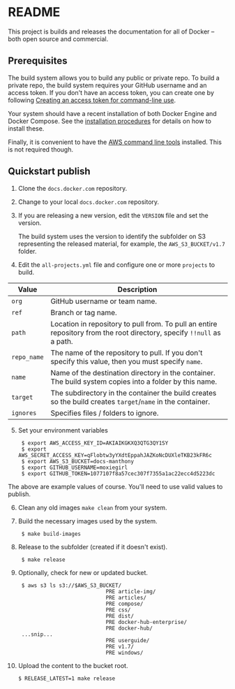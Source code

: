 # README 

This project is builds and releases the documentation for all of Docker &ndash; both open source and commercial. 

## Prerequisites
  
 The build system allows you to build any public or private repo. To build a
 private repo, the build system requires your GitHub username and an access
 token. If you don't have an access token, you can create one by following
 [Creating an access token for command-line
 use](https://help.github.com/articles/creating-an-access-token-for-command-line-use/).
   
 Your system should have a recent installation of both Docker Engine and Docker
 Compose.  See the [installation procedures](http://docs.docker.com/) for
 details on how to install these.
 
 Finally, it is convenient to have the [AWS command line
 tools](http://aws.amazon.com/cli/) installed. This is not required though.

## Quickstart publish 

1. Clone the `docs.docker.com` repository.
    
2. Change to your local `docs.docker.com` repository.

3. If you are releasing a new version, edit the `VERSION` file and set the version.
  
    The build system uses the version to identify the subfolder on S3 representing the released material, for example, the `AWS_S3_BUCKET/v1.7` folder.
    
4. Edit the `all-projects.yml` file and configure one or more `projects` to build.

| Value       | Description                                                                                                             |
|-------------|-------------------------------------------------------------------------------------------------------------------------|
| `org`       | GitHub username or team name.                                                                                           |
| `ref`       | Branch or tag name.                                                                                                     |
| `path`      | Location in repository to pull from.  To pull an entire repository from the root directory, specify `!!null` as a path. |
| `repo_name` | The name of the repository to pull. If you don't specify this value, then you must specify `name`.                      |
| `name`      | Name of the destination directory in the container. The build system copies into a folder by this name.                 |
| `target`    | The subdirectory in the container the build creates so the build creates `target`/`name` in the container.              |
| `ignores`   | Specifies files / folders to ignore.                                                                                    |

5. Set your environment variables

        $ export AWS_ACCESS_KEY_ID=AKIAIKGKXQ3QTG3QY1SY
        $ export AWS_SECRET_ACCESS_KEY=qFlobtw3yYXdtEppahJAZKoNcDUXleTKB23kFR6c
        $ export AWS_S3_BUCKET=docs-manthony
        $ export GITHUB_USERNAME=moxiegirl
        $ export GITHUB_TOKEN=1077107f8a57cec307f7355a1ac22ecc4d5223dc
    
  The above are example values of course. You'll need to use valid values to publish.  
    
6. Clean any old images `make clean` from your system.

7. Build the necessary images used by the system.

        $ make build-images

8. Release to the subfolder (created if it doesn't exist).

        $ make release     
        
9. Optionally, check for new or updated bucket.

        $ aws s3 ls s3://$AWS_S3_BUCKET/
                                   PRE article-img/
                                   PRE articles/
                                   PRE compose/
                                   PRE css/
                                   PRE dist/
                                   PRE docker-hub-enterprise/
                                   PRE docker-hub/
        ...snip...
                                   PRE userguide/
                                   PRE v1.7/
                                   PRE windows/

10. Upload the content to the bucket root.

        $ RELEASE_LATEST=1 make release 
